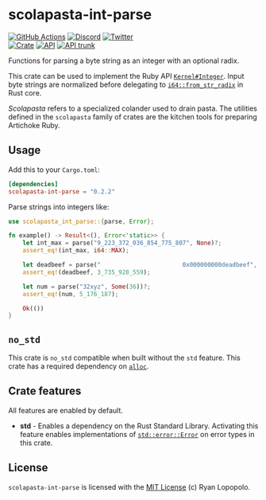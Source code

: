 # scolapasta-int-parse

[![GitHub Actions](https://github.com/artichoke/artichoke/workflows/CI/badge.svg)](https://github.com/artichoke/artichoke/actions)
[![Discord](https://img.shields.io/discord/607683947496734760)](https://discord.gg/QCe2tp2)
[![Twitter](https://img.shields.io/twitter/follow/artichokeruby?label=Follow&style=social)](https://twitter.com/artichokeruby)
<br>
[![Crate](https://img.shields.io/crates/v/scolapasta-int-parse.svg)](https://crates.io/crates/scolapasta-int-parse)
[![API](https://docs.rs/scolapasta-int-parse/badge.svg)](https://docs.rs/scolapasta-int-parse)
[![API trunk](https://img.shields.io/badge/docs-trunk-blue.svg)](https://artichoke.github.io/artichoke/scolapasta_int_parse/)

Functions for parsing a byte string as an integer with an optional radix.

This crate can be used to implement the Ruby API [`Kernel#Integer`]. Input byte
strings are normalized before delegating to [`i64::from_str_radix`] in Rust
core.

_Scolapasta_ refers to a specialized colander used to drain pasta. The utilities
defined in the `scolapasta` family of crates are the kitchen tools for preparing
Artichoke Ruby.

## Usage

Add this to your `Cargo.toml`:

```toml
[dependencies]
scolapasta-int-parse = "0.2.2"
```

Parse strings into integers like:

```rust
use scolapasta_int_parse::{parse, Error};

fn example() -> Result<(), Error<'static>> {
    let int_max = parse("9_223_372_036_854_775_807", None)?;
    assert_eq!(int_max, i64::MAX);

    let deadbeef = parse("                       0x000000000deadbeef", None)?;
    assert_eq!(deadbeef, 3_735_928_559);

    let num = parse("32xyz", Some(36))?;
    assert_eq!(num, 5_176_187);

    Ok(())
}
```

## `no_std`

This crate is `no_std` compatible when built without the `std` feature. This
crate has a required dependency on [`alloc`].

## Crate features

All features are enabled by default.

- **std** - Enables a dependency on the Rust Standard Library. Activating this
  feature enables implementations of [`std::error::Error`] on error types in
  this crate.

## License

`scolapasta-int-parse` is licensed with the [MIT License](LICENSE) (c) Ryan
Lopopolo.

[`kernel#integer`]: https://ruby-doc.org/core-3.1.2/Kernel.html#method-i-Integer
[`i64::from_str_radix`]:
  https://doc.rust-lang.org/std/primitive.i64.html#method.from_str_radix
[`std::error::error`]: https://doc.rust-lang.org/std/error/trait.Error.html
[`alloc`]: https://doc.rust-lang.org/alloc/
